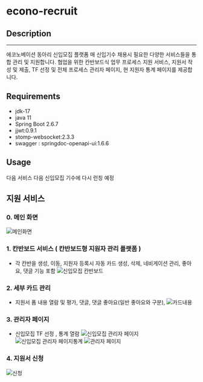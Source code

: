 # econo-recruit
## Description
---
에코노베이션 동아리 신입모집 플랫폼
매 신입기수 채용시 필요한 다양한 서비스들을 통합 관리 및 지원합니다.
협업을 위한 칸반보드식 업무 프로세스 지원 서비스, 지원서 작성 및 제출, TF 선정 및 전체 프로세스 관리자 페이지, 현 지원자 통계 페이지를 제공합니다.

## Requirements
- jdk-17
- java 11
- Spring Boot 2.6.7
- jjwt:0.9.1
- stomp-websocket:2.3.3
- swagger : springdoc-openapi-ui:1.6.6

## Usage
다음 서비스 다음 신입모집 기수에 다시 런칭 예정

## 지원 서비스

### 0. 메인 화면
 ![메인화면](https://user-images.githubusercontent.com/54030889/226104495-7983e142-1150-4908-8acf-4d6d257d1089.png)
 
### 1. 칸반보드 서비스 ( 칸반보드형 지원자 관리 플랫폼 )
- 각 칸반을 생성, 이동, 지원자 등록시 자동 카드 생성, 삭제, 네비게이션 관리, 좋아요, 댓글 기능 포함
![신입모집 칸반보드](https://user-images.githubusercontent.com/54030889/226103685-ea9ec66b-f127-413c-b78d-23aad3f49a4e.png)

### 2. 세부 카드 관리
- 지원서 폼 내용 열람 및 평가, 댓글, 댓글 좋아요(일반 좋아요와 구분), 
![카드내용](https://user-images.githubusercontent.com/54030889/226103761-bb1bb54e-fada-446d-bd07-d55b45770935.png)

### 3. 관리자 페이지
- 신입모집 TF 선정 , 통계 열람
![신입모집 관리자 페이지](https://user-images.githubusercontent.com/54030889/226104145-91f758e8-1d44-44b9-b984-af77a9113641.png)
![신입모집 관리자 페이지통계](https://user-images.githubusercontent.com/54030889/226104347-0b71bfae-866b-4724-8231-59fbb17eff50.png)
![관리자 페이지](https://user-images.githubusercontent.com/54030889/226104472-f1497958-9b78-4acd-bd96-ada15df9cfbc.png)

### 4. 지원서 신청
![신청](https://user-images.githubusercontent.com/54030889/226104521-7806fffa-634c-48b5-95a7-87d66e7bfbb5.png)
